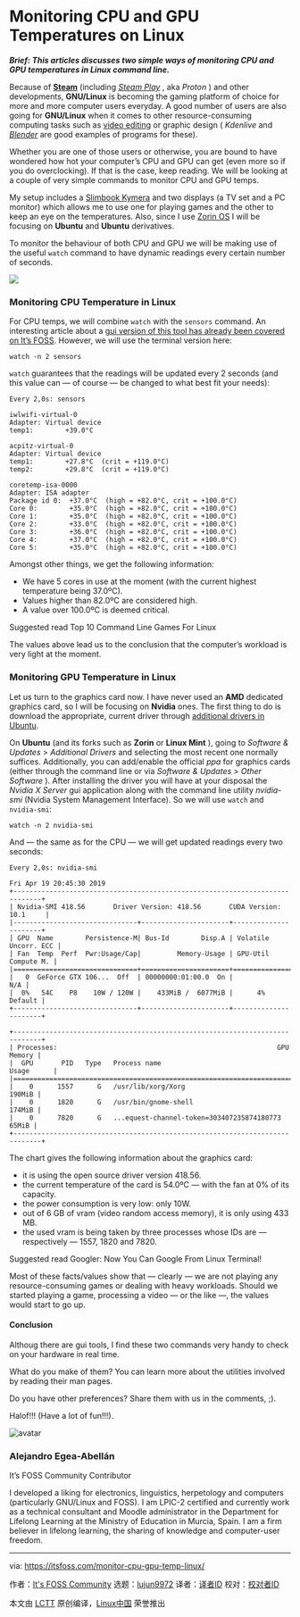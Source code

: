 [#]: collector: (lujun9972)
[#]: translator: (cycoe)
[#]: reviewer: ( )
[#]: publisher: ( )
[#]: url: ( )
[#]: subject: (Monitoring CPU and GPU Temperatures on Linux)
[#]: via: (https://itsfoss.com/monitor-cpu-gpu-temp-linux/)
[#]: author: (It's FOSS Community https://itsfoss.com/author/itsfoss/)

Monitoring CPU and GPU Temperatures on Linux
======

_**Brief: This articles discusses two simple ways of monitoring CPU and GPU temperatures in Linux command line.**_

Because of **[Steam][1]** (including _[Steam Play][2]_ , aka _Proton_ ) and other developments, **GNU/Linux** is becoming the gaming platform of choice for more and more computer users everyday. A good number of users are also going for **GNU/Linux** when it comes to other resource-consuming computing tasks such as [video editing][3] or graphic design ( _Kdenlive_ and _[Blender][4]_ are good examples of programs for these).

Whether you are one of those users or otherwise, you are bound to have wondered how hot your computer’s CPU and GPU can get (even more so if you do overclocking). If that is the case, keep reading. We will be looking at a couple of very simple commands to monitor CPU and GPU temps.

My setup includes a [Slimbook Kymera][5] and two displays (a TV set and a PC monitor) which allows me to use one for playing games and the other to keep an eye on the temperatures. Also, since I use [Zorin OS][6] I will be focusing on **Ubuntu** and **Ubuntu** derivatives.

To monitor the behaviour of both CPU and GPU we will be making use of the useful `watch` command to have dynamic readings every certain number of seconds.

![][7]

### Monitoring CPU Temperature in Linux

For CPU temps, we will combine `watch` with the `sensors` command. An interesting article about a [gui version of this tool has already been covered on It’s FOSS][8]. However, we will use the terminal version here:

```
watch -n 2 sensors
```

`watch` guarantees that the readings will be updated every 2 seconds (and this value can — of course — be changed to what best fit your needs):

```
Every 2,0s: sensors

iwlwifi-virtual-0
Adapter: Virtual device
temp1:        +39.0°C

acpitz-virtual-0
Adapter: Virtual device
temp1:        +27.8°C  (crit = +119.0°C)
temp2:        +29.8°C  (crit = +119.0°C)

coretemp-isa-0000
Adapter: ISA adapter
Package id 0:  +37.0°C  (high = +82.0°C, crit = +100.0°C)
Core 0:        +35.0°C  (high = +82.0°C, crit = +100.0°C)
Core 1:        +35.0°C  (high = +82.0°C, crit = +100.0°C)
Core 2:        +33.0°C  (high = +82.0°C, crit = +100.0°C)
Core 3:        +36.0°C  (high = +82.0°C, crit = +100.0°C)
Core 4:        +37.0°C  (high = +82.0°C, crit = +100.0°C)
Core 5:        +35.0°C  (high = +82.0°C, crit = +100.0°C)
```

Amongst other things, we get the following information:

  * We have 5 cores in use at the moment (with the current highest temperature being 37.0ºC).
  * Values higher than 82.0ºC are considered high.
  * A value over 100.0ºC is deemed critical.



[][9]

Suggested read Top 10 Command Line Games For Linux

The values above lead us to the conclusion that the computer’s workload is very light at the moment.

### Monitoring GPU Temperature in Linux

Let us turn to the graphics card now. I have never used an **AMD** dedicated graphics card, so I will be focusing on **Nvidia** ones. The first thing to do is download the appropriate, current driver through [additional drivers in Ubuntu][10].

On **Ubuntu** (and its forks such as **Zorin** or **Linux Mint** ), going to _Software & Updates_ > _Additional Drivers_ and selecting the most recent one normally suffices. Additionally, you can add/enable the official _ppa_ for graphics cards (either through the command line or via _Software & Updates_ > _Other Software_ ). After installing the driver you will have at your disposal the _Nvidia X Server_ gui application along with the command line utility _nvidia-smi_ (Nvidia System Management Interface). So we will use `watch` and `nvidia-smi`:

```
watch -n 2 nvidia-smi
```

And — the same as for the CPU — we will get updated readings every two seconds:

```
Every 2,0s: nvidia-smi

Fri Apr 19 20:45:30 2019
+-----------------------------------------------------------------------------+
| Nvidia-SMI 418.56       Driver Version: 418.56       CUDA Version: 10.1     |
|-------------------------------+----------------------+----------------------+
| GPU  Name        Persistence-M| Bus-Id        Disp.A | Volatile Uncorr. ECC |
| Fan  Temp  Perf  Pwr:Usage/Cap|         Memory-Usage | GPU-Util  Compute M. |
|===============================+======================+======================|
|   0  GeForce GTX 106...  Off  | 00000000:01:00.0  On |                  N/A |
|  0%   54C    P8    10W / 120W |    433MiB /  6077MiB |      4%      Default |
+-------------------------------+----------------------+----------------------+

+-----------------------------------------------------------------------------+
| Processes:                                                       GPU Memory |
|  GPU       PID   Type   Process name                             Usage      |
|=============================================================================|
|    0      1557      G   /usr/lib/xorg/Xorg                           190MiB |
|    0      1820      G   /usr/bin/gnome-shell                         174MiB |
|    0      7820      G   ...equest-channel-token=303407235874180773    65MiB |
+-----------------------------------------------------------------------------+
```

The chart gives the following information about the graphics card:

  * it is using the open source driver version 418.56.
  * the current temperature of the card is 54.0ºC — with the fan at 0% of its capacity.
  * the power consumption is very low: only 10W.
  * out of 6 GB of vram (video random access memory), it is only using 433 MB.
  * the used vram is being taken by three processes whose IDs are — respectively — 1557, 1820 and 7820.



[][11]

Suggested read Googler: Now You Can Google From Linux Terminal!

Most of these facts/values show that — clearly — we are not playing any resource-consuming games or dealing with heavy workloads. Should we started playing a game, processing a video — or the like —, the values would start to go up.

#### Conclusion

Althoug there are gui tools, I find these two commands very handy to check on your hardware in real time.

What do you make of them? You can learn more about the utilities involved by reading their man pages.

Do you have other preferences? Share them with us in the comments, ;).

Halof!!! (Have a lot of fun!!!).

![avatar][12]

### Alejandro Egea-Abellán

It’s FOSS Community Contributor

I developed a liking for electronics, linguistics, herpetology and computers (particularly GNU/Linux and FOSS). I am LPIC-2 certified and currently work as a technical consultant and Moodle administrator in the Department for Lifelong Learning at the Ministry of Education in Murcia, Spain. I am a firm believer in lifelong learning, the sharing of knowledge and computer-user freedom.

--------------------------------------------------------------------------------

via: https://itsfoss.com/monitor-cpu-gpu-temp-linux/

作者：[It's FOSS Community][a]
选题：[lujun9972][b]
译者：[译者ID](https://github.com/译者ID)
校对：[校对者ID](https://github.com/校对者ID)

本文由 [LCTT](https://github.com/LCTT/TranslateProject) 原创编译，[Linux中国](https://linux.cn/) 荣誉推出

[a]: https://itsfoss.com/author/itsfoss/
[b]: https://github.com/lujun9972
[1]: https://itsfoss.com/install-steam-ubuntu-linux/
[2]: https://itsfoss.com/steam-play-proton/
[3]: https://itsfoss.com/best-video-editing-software-linux/
[4]: https://www.blender.org/
[5]: https://slimbook.es/
[6]: https://zorinos.com/
[7]: https://itsfoss.com/wp-content/uploads/2019/04/monitor-cpu-gpu-temperature-linux-800x450.png
[8]: https://itsfoss.com/check-laptop-cpu-temperature-ubuntu/
[9]: https://itsfoss.com/best-command-line-games-linux/
[10]: https://itsfoss.com/install-additional-drivers-ubuntu/
[11]: https://itsfoss.com/review-googler-linux/
[12]: https://itsfoss.com/wp-content/uploads/2019/04/EGEA-ABELLAN-Alejandro.jpg
